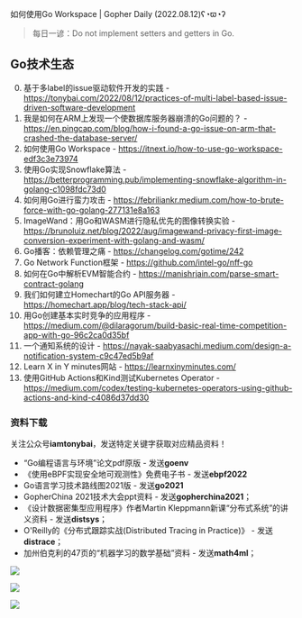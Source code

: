 如何使用Go Workspace | Gopher Daily (2022.08.12)ʕ◔ϖ◔ʔ

>每日一谚：Do not implement setters and getters in Go.
 
## Go技术生态

0. 基于多label的issue驱动软件开发的实践 - https://tonybai.com/2022/08/12/practices-of-multi-label-based-issue-driven-software-development
1. 我是如何在ARM上发现一个使数据库服务器崩溃的Go问题的？ - https://en.pingcap.com/blog/how-i-found-a-go-issue-on-arm-that-crashed-the-database-server/
2. 如何使用Go Workspace - https://itnext.io/how-to-use-go-workspace-edf3c3e73974
3. 使用Go实现Snowflake算法 - https://betterprogramming.pub/implementing-snowflake-algorithm-in-golang-c1098fdc73d0
4. 如何用Go进行蛮力攻击 - https://febriliankr.medium.com/how-to-brute-force-with-go-golang-277131e8a163
5. ImageWand：用Go和WASM进行隐私优先的图像转换实验 - https://brunoluiz.net/blog/2022/aug/imagewand-privacy-first-image-conversion-experiment-with-golang-and-wasm/
6. Go播客：依赖管理之痛 - https://changelog.com/gotime/242
7. Go Network Function框架 - https://github.com/intel-go/nff-go 
8. 如何在Go中解析EVM智能合约 - https://manishrjain.com/parse-smart-contract-golang
9. 我们如何建立Homechart的Go API服务器 - https://homechart.app/blog/tech-stack-api/
10. 用Go创建基本实时竞争的应用程序 - https://medium.com/@dilaragorum/build-basic-real-time-competition-app-with-go-96c2ca0d35bf
11. 一个通知系统的设计 - https://nayak-saabyasachi.medium.com/design-a-notification-system-c9c47ed5b9af
12. Learn X in Y minutes网站 - https://learnxinyminutes.com/
13. 使用GitHub Actions和Kind测试Kubernetes Operator - https://medium.com/codex/testing-kubernetes-operators-using-github-actions-and-kind-c4086d37dd30

### 资料下载

关注公众号**iamtonybai**，发送特定关键字获取对应精品资料！

* “Go编程语言与环境”论文pdf原版 - 发送**goenv**
* 《使用eBPF实现安全地可观测性》免费电子书 - 发送**ebpf2022**
* Go语言学习技术路线图2021版 - 发送**go2021**
* GopherChina 2021技术大会ppt资料 - 发送**gopherchina2021**；
* 《设计数据密集型应用程序》作者Martin Kleppmann新课“分布式系统”的讲义资料 - 发送**distsys**；
* O'Reilly的《分布式跟踪实战(Distributed Tracing in Practice)》 - 发送**distrace**；
* 加州伯克利的47页的“机器学习的数学基础”资料 - 发送**math4ml**；

![](https://mmbiz.qpic.cn/mmbiz_png/cH6WzfQ94mb54jsFJZ3Knmz8obUsf3PBShthmdSw5E01TcYmUReGkj0BWpxHak1HlnlzHvLmKax53YSGr7aNlA/0?wx_fmt=png)

![](https://mmbiz.qpic.cn/mmbiz_png/cH6WzfQ94mZsOgPXTXZgWiaE03ib9r9WFJXC6xJCA5Y6VSesOZqlGxYfODibvR7UPGxiaM7SZZNQZkRtggPXEfBdwQ/0?wx_fmt=png)

![](https://mmbiz.qpic.cn/mmbiz_png/cH6WzfQ94mb54jsFJZ3Knmz8obUsf3PBrSoqeMvoWCticN2cpU64fJ0FYQdXJhP7ia7WRh8628uOAsQYeE2NibRRw/0?wx_fmt=png)

